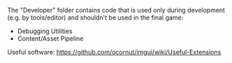 The "Developer" folder contains code that is used only during development (e.g. by tools/editor)
and shouldn't be used in the final game:

- Debugging Utilities
- Content/Asset Pipeline


Useful software:
https://github.com/ocornut/imgui/wiki/Useful-Extensions
